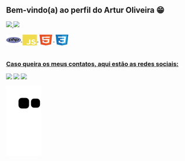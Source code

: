 ## Bem-vindo(a) ao perfil do Artur Oliveira 😁

 <div>
   <a href="https://github.com/BomDia16">
   <img height="180em" src="https://github-readme-stats.vercel.app/api?username=BomDia16&show_icons=true&theme=tokyonight&include_all_commits=true&count_private=true"/>
   <img height="180em" src="https://github-readme-stats.vercel.app/api/top-langs/?username=BomDia16&layout=compact&langs_count=6&theme=tokyonight"/>

</div>
<div style="display: inline_block"><br>
  <img align="center" alt="PHP" height="30" width="40" src="https://raw.githubusercontent.com/devicons/devicon/master/icons/php/php-original.svg">
  <img align="center" alt="Js" height="30" width="40" src="https://raw.githubusercontent.com/devicons/devicon/master/icons/javascript/javascript-plain.svg">
  <img align="center" alt="HTML" height="30" width="40" src="https://raw.githubusercontent.com/devicons/devicon/master/icons/html5/html5-original.svg">
  <img align="center" alt="CSS" height="30" width="40" src="https://raw.githubusercontent.com/devicons/devicon/master/icons/css3/css3-original.svg">
</div>
 
 <br>
 
  ### Caso queira os meus contatos, aqui estão as redes sociais:
 
<div> 
  <a href="https://instagram.com/artur_bom_dia" target="_blank"><img src="https://img.shields.io/badge/-Instagram-%23E4405F?style=for-the-badge&logo=instagram&logoColor=white" target="_blank"></a>
  <a href = "arturbarbosaoliveira@gmail.com"><img src="https://img.shields.io/badge/-Gmail-%23333?style=for-the-badge&logo=gmail&logoColor=white" target="_blank"></a>
  <a href = "https://www.linkedin.com/in/artur-oliveira-1319342a3"><img src="https://img.shields.io/badge/-Linkedin-%0e76a8?style=for-the-badge&logo=linkedin&logoColor=darkblue&color=blue" target="_blank"></a>
 
  ![Snake animation](https://github.com/BomDia16/BomDia16/blob/output/github-contribution-grid-snake.svg)

</div>
